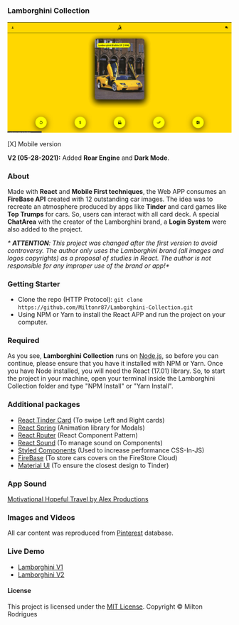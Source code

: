 ### Lamborghini Collection

![Screen Shot](https://github.com/Miltonr87/Lamborghini-Collection/blob/main/lamborghini.png)

[X] Mobile version

**V2 (05-28-2021):**
Added **Roar Engine** and **Dark Mode**.

### About

Made with **React** and **Mobile First techniques**, the Web APP consumes an **FireBase API** created with 12 outstanding car images. The idea was to recreate an atmosphere produced by apps like **Tinder** and card games like **Top Trumps** for cars. So, users can interact with all card deck. A special **ChatArea** with the creator of the Lamborghini brand, a **Login System** were also added to the project. 

_* **ATTENTION**: This project was changed after the first version to avoid controversy. The author only uses the Lamborghini brand (all images and logos copyrights) as a proposal of studies in React. The author is not responsible for any improper use of the brand or app!*_

### Getting Starter

- Clone the repo (HTTP Protocol): ```git clone https://github.com/Miltonr87/Lamborghini-Collection.git```
- Using NPM or Yarn to install the React APP and run the project on your computer. 

### Required

As you see, **Lamborghini Collection** runs on [Node.js](https://nodejs.org/), so before you can continue, please ensure that you have it installed with NPM or Yarn. Once you have Node installed, you will need the React (17.01) library. So, to start the project in your machine, open your terminal inside the Lamborghini Collection folder and type "NPM Install" or "Yarn Install".

### Additional packages
- [React Tinder Card](https://github.com/3DJakob/react-tinder-card) (To swipe Left and Right cards)
- [React Spring](https://reactrouter.com/) (Animation library for Modals)
- [React Router](https://reactrouter.com/) (React Component Pattern)
- [React Sound](https://www.npmjs.com/package/react-sound) (To manage sound on Components)
- [Styled Components](https://github.com/styled-components/styled-components) (Used to increase performance CSS-In-JS)
- [FireBase](https://firebase.google.com/) (To store cars covers on the FireStore Cloud)
- [Material UI](https://material-ui.com/pt/) (To ensure the closest design to Tinder)

### App Sound

[Motivational Hopeful Travel by Alex Productions](https://www.free-stock-music.com/alex-productions-motivational-hopeful-travel-home.html)

### Images and Videos

All car content was reproduced from [Pinterest](https://br.pinterest.com/) database.

### Live Demo 

- [Lamborghini V1](http://lamborghini-collection.vercel.app)
- [Lamborghini V2](https://lamborghini-collection2.vercel.app/)

#### License

This project is licensed under the [MIT License](https://magno.mit-license.org/2021). Copyright © Milton Rodrigues
